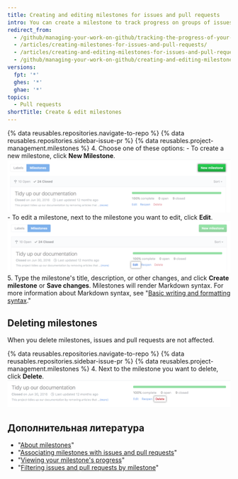 ```yaml
---
title: Creating and editing milestones for issues and pull requests
intro: You can create a milestone to track progress on groups of issues or pull requests in a repository.
redirect_from:
  - /github/managing-your-work-on-github/tracking-the-progress-of-your-work-with-milestones/creating-and-editing-milestones-for-issues-and-pull-requests
  - /articles/creating-milestones-for-issues-and-pull-requests/
  - /articles/creating-and-editing-milestones-for-issues-and-pull-requests
  - /github/managing-your-work-on-github/creating-and-editing-milestones-for-issues-and-pull-requests
versions:
  fpt: '*'
  ghes: '*'
  ghae: '*'
topics:
  - Pull requests
shortTitle: Create & edit milestones
---
```


{% data reusables.repositories.navigate-to-repo %}
{% data reusables.repositories.sidebar-issue-pr %}
{% data reusables.project-management.milestones %}
4. Choose one of these options:
    - To create a new milestone, click **New Milestone**. ![New milestone button](/assets/images/help/repository/new-milestone.png)
    - To edit a milestone, next to the milestone you want to edit, click **Edit**. ![Edit milestone option](/assets/images/help/repository/edit-milestone.png)
5. Type the milestone's title, description, or other changes, and click **Create milestone** or **Save changes**. Milestones will render Markdown syntax. For more information about Markdown syntax, see "[Basic writing and formatting syntax](/github/writing-on-github/basic-writing-and-formatting-syntax)."

## Deleting milestones

When you delete milestones, issues and pull requests are not affected.

{% data reusables.repositories.navigate-to-repo %}
{% data reusables.repositories.sidebar-issue-pr %}
{% data reusables.project-management.milestones %}
4. Next to the milestone you want to delete, click **Delete**. ![Delete milestone option](/assets/images/help/repository/delete-milestone.png)

## Дополнительная литература

- "[About milestones](/articles/about-milestones)"
- "[Associating milestones with issues and pull requests](/articles/associating-milestones-with-issues-and-pull-requests)"
- "[Viewing your milestone's progress](/articles/viewing-your-milestone-s-progress)"
- "[Filtering issues and pull requests by milestone](/articles/filtering-issues-and-pull-requests-by-milestone)"
